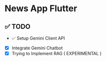 # News App Flutter 
## ✅ TODO
- ✅ Setup Gemini Client API
- [x] Integrate Gemini Chatbot
- [x] Trying to Implement RAG ( EXPERIMENTAL )  
